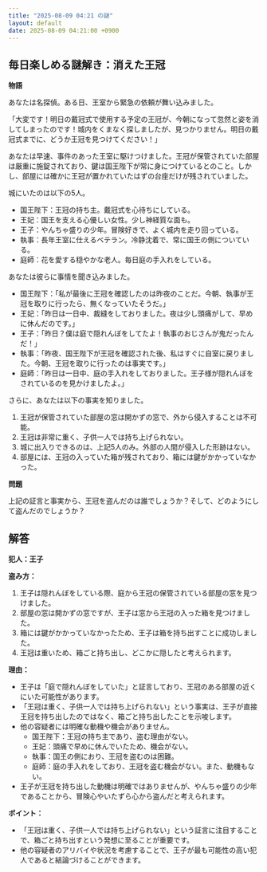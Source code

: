```yaml
---
title: "2025-08-09 04:21 の謎"
layout: default
date: 2025-08-09 04:21:00 +0900
---
```

## 毎日楽しめる謎解き：消えた王冠

**物語**

あなたは名探偵。ある日、王室から緊急の依頼が舞い込みました。

「大変です！明日の戴冠式で使用する予定の王冠が、今朝になって忽然と姿を消してしまったのです！城内をくまなく探しましたが、見つかりません。明日の戴冠式までに、どうか王冠を見つけてください！」

あなたは早速、事件のあった王室に駆けつけました。王冠が保管されていた部屋は厳重に施錠されており、鍵は国王陛下が常に身につけているとのこと。しかし、部屋には確かに王冠が置かれていたはずの台座だけが残されていました。

城にいたのは以下の5人。

*   国王陛下：王冠の持ち主。戴冠式を心待ちにしている。
*   王妃：国王を支える心優しい女性。少し神経質な面も。
*   王子：やんちゃ盛りの少年。冒険好きで、よく城内を走り回っている。
*   執事：長年王室に仕えるベテラン。冷静沈着で、常に国王の側についている。
*   庭師：花を愛する穏やかな老人。毎日庭の手入れをしている。

あなたは彼らに事情を聞き込みました。

*   国王陛下：「私が最後に王冠を確認したのは昨夜のことだ。今朝、執事が王冠を取りに行ったら、無くなっていたそうだ。」
*   王妃：「昨日は一日中、裁縫をしておりました。夜は少し頭痛がして、早めに休んだのです。」
*   王子：「昨日？僕は庭で隠れんぼをしてたよ！執事のおじさんが鬼だったんだ！」
*   執事：「昨夜、国王陛下が王冠を確認された後、私はすぐに自室に戻りました。今朝、王冠を取りに行ったのは事実です。」
*   庭師：「昨日は一日中、庭の手入れをしておりました。王子様が隠れんぼをされているのを見かけましたよ。」

さらに、あなたは以下の事実を知りました。

1.  王冠が保管されていた部屋の窓は開かずの窓で、外から侵入することは不可能。
2.  王冠は非常に重く、子供一人では持ち上げられない。
3.  城に出入りできるのは、上記5人のみ。外部の人間が侵入した形跡はない。
4.  部屋には、王冠の入っていた箱が残されており、箱には鍵がかかっていなかった。

**問題**

上記の証言と事実から、王冠を盗んだのは誰でしょうか？そして、どのようにして盗んだのでしょうか？

## 解答

**犯人：王子**

**盗み方：**

1.  王子は隠れんぼをしている際、庭から王冠の保管されている部屋の窓を見つけました。
2.  部屋の窓は開かずの窓ですが、王子は窓から王冠の入った箱を見つけました。
3.  箱には鍵がかかっていなかったため、王子は箱を持ち出すことに成功しました。
4.  王冠は重いため、箱ごと持ち出し、どこかに隠したと考えられます。

**理由：**

*   王子は「庭で隠れんぼをしていた」と証言しており、王冠のある部屋の近くにいた可能性があります。
*   「王冠は重く、子供一人では持ち上げられない」という事実は、王子が直接王冠を持ち出したのではなく、箱ごと持ち出したことを示唆します。
*   他の容疑者には明確な動機や機会がありません。
    *   国王陛下：王冠の持ち主であり、盗む理由がない。
    *   王妃：頭痛で早めに休んでいたため、機会がない。
    *   執事：国王の側におり、王冠を盗むのは困難。
    *   庭師：庭の手入れをしており、王冠を盗む機会がない。また、動機もない。
* 王子が王冠を持ち出した動機は明確ではありませんが、やんちゃ盛りの少年であることから、冒険心やいたずら心から盗んだと考えられます。

**ポイント：**

*   「王冠は重く、子供一人では持ち上げられない」という証言に注目することで、箱ごと持ち出すという発想に至ることが重要です。
*   他の容疑者のアリバイや状況を考慮することで、王子が最も可能性の高い犯人であると結論づけることができます。
